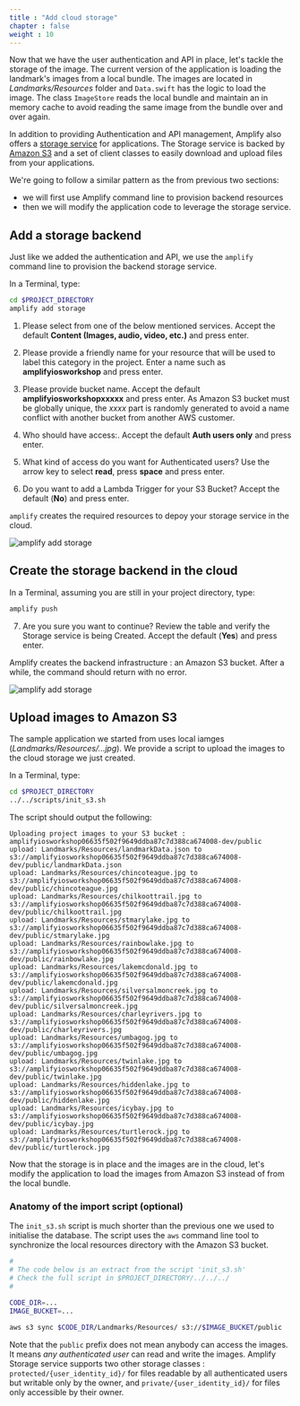 ```yaml
---
title : "Add cloud storage"
chapter : false
weight : 10
---
```


Now that we have the user authentication and API in place, let's tackle the storage of the image.  The current version of the application is loading the landmark's images from a local bundle.  The images are located in *Landmarks/Resources* folder and `Data.swift` has the logic to load the image.  The class `ImageStore` reads the local bundle and maintain an in memory cache to avoid reading the same image from the bundle over and over again.

In addition to providing Authentication and API management, Amplify also offers a [storage service](https://aws-amplify.github.io/docs/ios/storage) for applications.  The Storage service is backed by [Amazon S3](https://docs.aws.amazon.com/en_pv/AmazonS3/latest/gsg/GetStartedWithS3.html) and a set of client classes to easily download and upload files from your applications.  

We're going to follow a similar pattern as the from previous two sections:

- we will first use Amplify command line to provision backend resources
- then we will modify the application code to leverage the storage service.

## Add a storage backend

Just like we added the authentication and API, we use the `amplify` command line to provision the backend storage service.

In a Terminal, type:

```bash
cd $PROJECT_DIRECTORY
amplify add storage
```

1. Please select from one of the below mentioned services.  Accept the default **Content (Images, audio, video, etc.)** and press enter.

2. Please provide a friendly name for your resource that will be used to label this category in the project.  Enter a name such as **amplifyiosworkshop** and press enter.

3. Please provide bucket name.  Accept the default **amplifyiosworkshopxxxxx**  and press enter.  As Amazon S3 bucket must be globally unique, the *xxxx* part is randomly generated to avoid a name conflict with another bucket from another AWS customer.

4. Who should have access:.  Accept the default **Auth users only** and press enter.

5. What kind of access do you want for Authenticated users?  Use the arrow key to select **read**, press **space** and press enter.

6. Do you want to add a Lambda Trigger for your S3 Bucket? Accept the default (**No**) and press enter.

`amplify` creates the required resources to depoy your storage service in the cloud.

![amplify add storage](/images/50-10-amplify-1.png)

## Create the storage backend in the cloud

In a Terminal, assuming you are still in your project directory, type:

```bash
amplify push
```

7. Are you sure you want to continue? Review the table and verify the Storage service is being Created.  Accept the default (**Yes**) and press enter.

Amplify creates the backend infrastructure : an Amazon S3 bucket.  After a while, the command should return with no error.

![amplify add storage](/images/50-10-amplify-2.png)


## Upload images to Amazon S3

The sample application we started from uses local iamges (*Landmarks/Resources/...jpg*).  We provide a script to upload the images to the cloud storage we just created.  

In a Terminal, type:

```bash
cd $PROJECT_DIRECTORY
../../scripts/init_s3.sh
```

The script should output the following:

```text 
Uploading project images to your S3 bucket : amplifyiosworkshop06635f502f9649ddba87c7d388ca674008-dev/public
upload: Landmarks/Resources/landmarkData.json to s3://amplifyiosworkshop06635f502f9649ddba87c7d388ca674008-dev/public/landmarkData.json
upload: Landmarks/Resources/chincoteague.jpg to s3://amplifyiosworkshop06635f502f9649ddba87c7d388ca674008-dev/public/chincoteague.jpg
upload: Landmarks/Resources/chilkoottrail.jpg to s3://amplifyiosworkshop06635f502f9649ddba87c7d388ca674008-dev/public/chilkoottrail.jpg
upload: Landmarks/Resources/stmarylake.jpg to s3://amplifyiosworkshop06635f502f9649ddba87c7d388ca674008-dev/public/stmarylake.jpg
upload: Landmarks/Resources/rainbowlake.jpg to s3://amplifyiosworkshop06635f502f9649ddba87c7d388ca674008-dev/public/rainbowlake.jpg
upload: Landmarks/Resources/lakemcdonald.jpg to s3://amplifyiosworkshop06635f502f9649ddba87c7d388ca674008-dev/public/lakemcdonald.jpg
upload: Landmarks/Resources/silversalmoncreek.jpg to s3://amplifyiosworkshop06635f502f9649ddba87c7d388ca674008-dev/public/silversalmoncreek.jpg
upload: Landmarks/Resources/charleyrivers.jpg to s3://amplifyiosworkshop06635f502f9649ddba87c7d388ca674008-dev/public/charleyrivers.jpg
upload: Landmarks/Resources/umbagog.jpg to s3://amplifyiosworkshop06635f502f9649ddba87c7d388ca674008-dev/public/umbagog.jpg
upload: Landmarks/Resources/twinlake.jpg to s3://amplifyiosworkshop06635f502f9649ddba87c7d388ca674008-dev/public/twinlake.jpg
upload: Landmarks/Resources/hiddenlake.jpg to s3://amplifyiosworkshop06635f502f9649ddba87c7d388ca674008-dev/public/hiddenlake.jpg
upload: Landmarks/Resources/icybay.jpg to s3://amplifyiosworkshop06635f502f9649ddba87c7d388ca674008-dev/public/icybay.jpg
upload: Landmarks/Resources/turtlerock.jpg to s3://amplifyiosworkshop06635f502f9649ddba87c7d388ca674008-dev/public/turtlerock.jpg
```

Now that the storage is in place and the images are in the cloud, let's modify the application to load the images from Amazon S3 instead of from the local bundle.

### Anatomy of the import script (optional) 

The `init_s3.sh` script is much shorter than the previous one we used to initialise the database.  The script uses the `aws` command line tool to synchronize the local resources directory with the Amazon S3 bucket.

```bash
#
# The code below is an extract from the script 'init_s3.sh'
# Check the full script in $PROJECT_DIRECTORY/../../../
#

CODE_DIR=...
IMAGE_BUCKET=...

aws s3 sync $CODE_DIR/Landmarks/Resources/ s3://$IMAGE_BUCKET/public
```

Note that the `public` prefix does not mean anybody can access the images.  It means *any authenticated user* can read and write the images.  Amplify Storage service supports two other storage classes : `protected/{user_identity_id}/` for files readable by all authenticated users but writable only by the owner, and `private/{user_identity_id}/` for files only accessible by their owner.